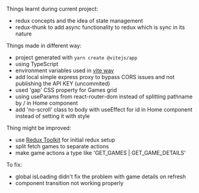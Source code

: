 Things learnt during current project:

- redux concepts and the idea of state management
- redux-thunk to add async functionality to redux which is sync in its nature

Things made in different way:

- project generated with `yarn create @vitejs/app`
- using TypeScript
- environment variables used in [vite way](https://vitejs.dev/guide/env-and-mode.html)
- add local simple express proxy to bypass CORS issues and not publishing the API KEY (uncommited)
- used 'gap' CSS property for Games grid
- using useParams from react-router-dom instead of splitting pathname by / in Home component
- add 'no-scroll' class to body with useEffect for id in Home component instead of setting it with style

Thing might be improved:

- use [Redux Toolkit](https://redux-toolkit.js.org/) for initial redux setup
- split fetch games to separate actions
- make game actions a type like 'GET_GAMES | GET_GAME_DETAILS'

To fix:

- global isLoading didn't fix the problem with game details on refresh
- component transition not working properly